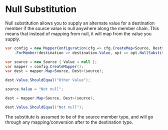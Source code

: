 # Null Substitution

Null substitution allows you to supply an alternate value for a destination member if the source value is null anywhere
along the member chain. This means that instead of mapping from null, it will map from the value you supply.

```c#
var config = new MapperConfiguration(cfg => cfg.CreateMap<Source, Dest>()
    .ForMember(destination => destination.Value, opt => opt.NullSubstitute("Other Value")));

var source = new Source { Value = null };
var mapper = config.CreateMapper();
var dest = mapper.Map<Source, Dest>(source);

dest.Value.ShouldEqual("Other Value");

source.Value = "Not null";

dest = mapper.Map<Source, Dest>(source);

dest.Value.ShouldEqual("Not null");
```

The substitute is assumed to be of the source member type, and will go through any mapping/conversion after to the
destination type.
